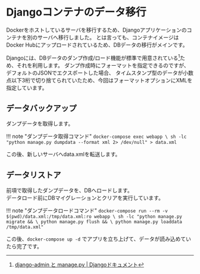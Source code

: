 # Djangoコンテナのデータ移行

Dockerをホストしているサーバを移行するため、Djangoアプリケーションのコンテナを別のサーバへ移行しました。
とは言っても、コンテナイメージはDocker Hubにアップロードされているため、DBデータの移行がメインです。  

Djangoには、DBデータのダンプ作成/ロード機能が標準で用意されている[^1]ため、それを利用します。
ダンプ作成時にフォーマットを指定できるのですが、デフォルトのJSONでエクスポートした場合、
タイムスタンプ型のデータが小数点以下3桁で切り捨てられていたため、今回はフォーマットオプションにXMLを指定しています。  

## データバックアップ
ダンプデータを取得します。

!!! note "ダンプデータ取得コマンド"
	```
	docker-compose exec webapp \
		sh -lc "python manage.py dumpdata --format xml 2> /dev/null" > data.xml
	```

この後、新しいサーバへdata.xmlを転送します。

## データリストア
前項で取得したダンプデータを、DBへロードします。  
データロード前にDBマイグレーションとクリアを実行しています。

!!! note "ダンプデータロードコマンド"
	```
	docker-compose run --rm -v $(pwd)/data.xml:/tmp/data.xml:ro webapp \
		sh -lc "python manage.py migrate && \
			python manage.py flush && \
			python manage.py loaddata /tmp/data.xml"
	```

この後、`docker-compose up -d` でアプリを立ち上げて、データが読み込めていたら完了です。  

[^1]: [django-admin と manage.py | Djangoドキュメント](https://docs.djangoproject.com/ja/3.0/ref/django-admin/#dumpdata)
